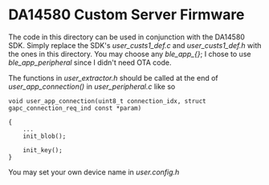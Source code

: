 # DA14580 Custom Server Firmware

The code in this directory can be used in conjunction with the DA14580 SDK. Simply replace the SDK's *user_custs1_def.c* and *user_custs1_def.h* with the ones in this directory.
You may choose any *ble_app_{}*; I chose to use *ble_app_peripheral* since I didn't need OTA code.

The functions in *user_extractor.h* should be called at the end of *user_app_connection()* in *user_peripheral.c* like so

```
void user_app_connection(uint8_t connection_idx, struct gapc_connection_req_ind const *param)
 
{
    ...
    init_blob();

    init_key();
}
```

You may set your own device name in *user.config.h*